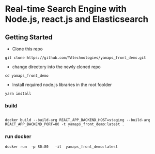 # Real-time Search Engine with Node.js, react.js and Elasticsearch

## Getting Started
- Clone this repo 
```
git clone https://github.com/YAtechnologies/yamaps_front_demo.git

```


- change directory into the newly cloned repo
```
cd yamaps_front_demo
```

- Install required node.js libraries in the root foolder
```
yarn install
```

### build 

```

docker build --build-arg REACT_APP_BACKEND_HOST=staging --build-arg REACT_APP_BACKEND_PORT=80 -t yamaps_front_demo:latest .

```

### run docker

```
docker run  -p 80:80   -it  yamaps_front_demo:latest
```

